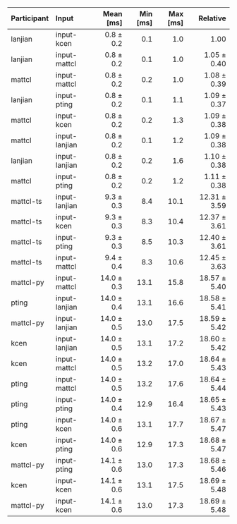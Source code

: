 | Participant | Input | Mean [ms] | Min [ms] | Max [ms] | Relative |
|:---|:---|---:|---:|---:|---:|
| lanjian | input-kcen | 0.8 ± 0.2 | 0.1 | 1.0 | 1.00 |
| lanjian | input-mattcl | 0.8 ± 0.2 | 0.1 | 1.0 | 1.05 ± 0.40 |
| mattcl | input-mattcl | 0.8 ± 0.2 | 0.2 | 1.0 | 1.08 ± 0.39 |
| lanjian | input-pting | 0.8 ± 0.2 | 0.1 | 1.1 | 1.09 ± 0.37 |
| mattcl | input-kcen | 0.8 ± 0.2 | 0.2 | 1.3 | 1.09 ± 0.38 |
| mattcl | input-lanjian | 0.8 ± 0.2 | 0.1 | 1.2 | 1.09 ± 0.38 |
| lanjian | input-lanjian | 0.8 ± 0.2 | 0.2 | 1.6 | 1.10 ± 0.38 |
| mattcl | input-pting | 0.8 ± 0.2 | 0.2 | 1.2 | 1.11 ± 0.38 |
| mattcl-ts | input-lanjian | 9.3 ± 0.3 | 8.4 | 10.1 | 12.31 ± 3.59 |
| mattcl-ts | input-kcen | 9.3 ± 0.3 | 8.3 | 10.4 | 12.37 ± 3.61 |
| mattcl-ts | input-pting | 9.3 ± 0.3 | 8.5 | 10.3 | 12.40 ± 3.61 |
| mattcl-ts | input-mattcl | 9.4 ± 0.4 | 8.3 | 10.6 | 12.45 ± 3.63 |
| mattcl-py | input-mattcl | 14.0 ± 0.3 | 13.1 | 15.8 | 18.57 ± 5.40 |
| pting | input-lanjian | 14.0 ± 0.4 | 13.1 | 16.6 | 18.58 ± 5.41 |
| mattcl-py | input-lanjian | 14.0 ± 0.5 | 13.0 | 17.5 | 18.59 ± 5.42 |
| kcen | input-lanjian | 14.0 ± 0.5 | 13.1 | 17.2 | 18.60 ± 5.42 |
| kcen | input-mattcl | 14.0 ± 0.5 | 13.2 | 17.0 | 18.64 ± 5.43 |
| pting | input-mattcl | 14.0 ± 0.5 | 13.2 | 17.6 | 18.64 ± 5.44 |
| pting | input-pting | 14.0 ± 0.4 | 12.9 | 16.4 | 18.65 ± 5.43 |
| pting | input-kcen | 14.0 ± 0.6 | 13.1 | 17.7 | 18.67 ± 5.47 |
| kcen | input-pting | 14.0 ± 0.6 | 12.9 | 17.3 | 18.68 ± 5.47 |
| mattcl-py | input-pting | 14.1 ± 0.6 | 13.0 | 17.3 | 18.68 ± 5.46 |
| kcen | input-kcen | 14.1 ± 0.6 | 13.1 | 17.5 | 18.69 ± 5.48 |
| mattcl-py | input-kcen | 14.1 ± 0.6 | 13.0 | 17.3 | 18.69 ± 5.48 |
